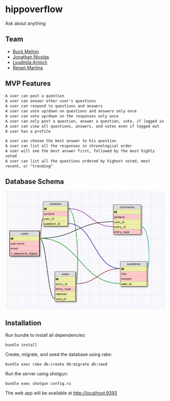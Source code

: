 # hippoverflow

Ask about anything

## Team

* [Buck Melton](https://github.com/buckmelton)
* [Jonathan Nicolas](https://github.com/jonathanNicolas)
* [Lyudmila Arinich](https://github.com/ftBessmann)
* [Renan Martins](https://github.com/nbkhope)

## MVP Features

```
A user can post a question
A user can answer other user's questions
A user can respond to questions and answers
A user can vote up/down on questions and answers only once
A user can vote up/down on the responses only once
A user can only post a question, answer a question, vote, if logged in
A user can view all questions, answers, and votes even if logged out
A user has a profile
```

```
A user can choose the best answer to his question
A user can list all the responses in chronological order
A user will see the best answer first, followed by the most highly voted
A user can list all the questions ordered by highest voted, most recent, or "trending"
```

## Database Schema

![db schema](schema.png)

## Installation

Run bundle to install all dependencies:

```
bundle install
```

Create, migrate, and seed the database using rake:

```
bundle exec rake db:create db:migrate db:seed
```

Run the server using shotgun:

```
bundle exec shotgun config.ru
```

The web app will be available at <http://localhost:9393>
